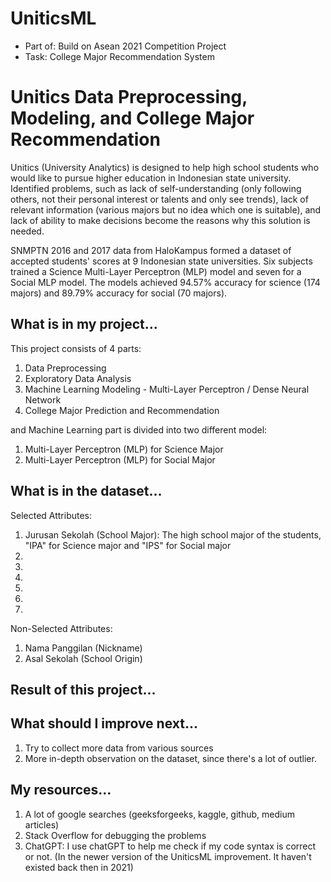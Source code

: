 # UniticsML

- Part of: Build on Asean 2021 Competition Project
- Task: College Major Recommendation System

# Unitics Data Preprocessing, Modeling, and College Major Recommendation
Unitics (University Analytics) is designed to help high school students who would like to pursue higher education in Indonesian state university. Identified problems, such as lack of self-understanding (only following others, not their personal interest or talents and only see trends), lack of relevant information (various majors but no idea which one is suitable), and lack of ability to make decisions become the reasons why this solution is needed.

SNMPTN 2016 and 2017 data from HaloKampus formed a dataset of accepted students' scores at 9 Indonesian state universities. Six subjects trained a Science Multi-Layer Perceptron (MLP) model and seven for a Social MLP model. The models achieved 94.57% accuracy for science (174 majors) and 89.79% accuracy for social (70 majors).

## What is in my project...
This project consists of 4 parts:
1) Data Preprocessing
2) Exploratory Data Analysis
3) Machine Learning Modeling - Multi-Layer Perceptron / Dense Neural Network
4) College Major Prediction and Recommendation

and Machine Learning part is divided into two different model:
1) Multi-Layer Perceptron (MLP) for Science Major
2) Multi-Layer Perceptron (MLP) for Social Major

## What is in the dataset...
Selected Attributes:
1) Jurusan Sekolah (School Major): The high school major of the students, "IPA" for Science major and "IPS" for Social major
2)
3)
4)
5)
6)
7)

Non-Selected Attributes:
1) Nama Panggilan (Nickname)
2) Asal Sekolah (School Origin)

## Result of this project...

## What should I improve next...
1) Try to collect more data from various sources
2) More in-depth observation on the dataset, since there's a lot of outlier.

## My resources...
1) A lot of google searches (geeksforgeeks, kaggle, github, medium articles)
2) Stack Overflow for debugging the problems
3) ChatGPT: I use chatGPT to help me check if my code syntax is correct or not. (In the newer version of the UniticsML improvement. It haven't existed back then in 2021)
